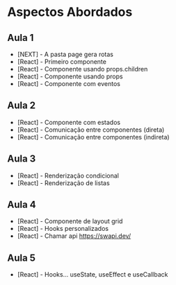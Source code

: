 # Aspectos Abordados

## Aula 1
- [NEXT] - A pasta page gera rotas
- [React] - Primeiro componente
- [React] - Componente usando props.children
- [React] - Componente usando props
- [React] - Componente com eventos

## Aula 2
- [React] - Componente com estados
- [React] - Comunicação entre componentes (direta)
- [React] - Comunicação entre componentes (indireta)

## Aula 3
- [React] - Renderização condicional
- [React] - Renderização de listas

## Aula 4
- [React] - Componente de layout grid 
- [React] - Hooks personalizados
- [React] - Chamar api https://swapi.dev/

## Aula 5
- [React] - Hooks... useState, useEffect e useCallback

